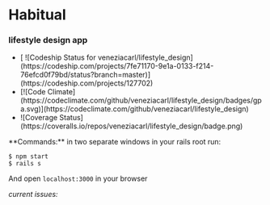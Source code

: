# Habitual
### lifestyle design app

<ul>
<li>[ ![Codeship Status for veneziacarl/lifestyle_design](https://codeship.com/projects/7fe71170-9e1a-0133-f214-76efcd0f79bd/status?branch=master)](https://codeship.com/projects/127702)</li>

<li>[![Code Climate](https://codeclimate.com/github/veneziacarl/lifestyle_design/badges/gpa.svg)](https://codeclimate.com/github/veneziacarl/lifestyle_design)</li>

<li>![Coverage Status](https://coveralls.io/repos/veneziacarl/lifestyle_design/badge.png)</li>
</ul>
**Commands:**
in two separate windows in your rails root run:

```
$ npm start
$ rails s
```
And open `localhost:3000` in your browser


*current issues:*
